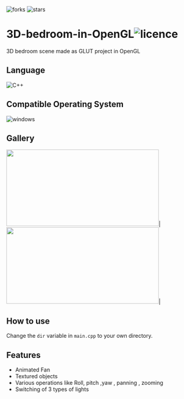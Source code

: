 ![forks](https://img.shields.io/github/forks/fuerostic/3D-bedroom-in-OpenGL)
![stars](https://img.shields.io/github/stars/fuerostic/3D-bedroom-in-OpenGL)

# 3D-bedroom-in-OpenGL![licence](https://img.shields.io/github/license/fuerostic/3D-bedroom-in-OpenGL)
3D bedroom scene made as GLUT project in OpenGL

## Language 
![C++](https://img.shields.io/badge/c++-%2300599C.svg?style=for-the-badge&logo=c%2B%2B&logoColor=white)


## Compatible Operating System
![windows](https://img.shields.io/badge/Windows-0078D6?style=for-the-badge&logo=windows&logoColor=white)


## Gallery
<img src=""  width="400" height="200" />|
<img src=""  width="400" height="200" />|


## How to use
Change the `dir` variable in `main.cpp` to your own directory. 

## Features
- Animated Fan
- Textured objects
- Various operations like Roll, pitch ,yaw , panning , zooming 
- Switching of 3 types of lights





